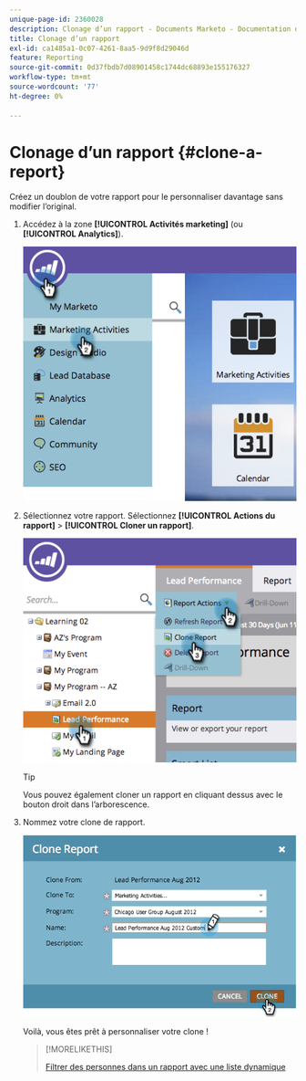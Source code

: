 ```yaml
---
unique-page-id: 2360028
description: Clonage d’un rapport - Documents Marketo - Documentation du produit
title: Clonage d’un rapport
exl-id: ca1485a1-0c07-4261-8aa5-9d9f8d29046d
feature: Reporting
source-git-commit: 0d37fbdb7d08901458c1744dc68893e155176327
workflow-type: tm+mt
source-wordcount: '77'
ht-degree: 0%

---
```


# Clonage d’un rapport {#clone-a-report}

Créez un doublon de votre rapport pour le personnaliser davantage sans modifier l’original.

1. Accédez à la zone **[!UICONTROL Activités marketing]** (ou **[!UICONTROL Analytics]**).

   ![](assets/image2014-9-16-14-3a23-3a46.png)

1. Sélectionnez votre rapport. Sélectionnez **[!UICONTROL Actions du rapport]** > **[!UICONTROL Cloner un rapport]**.

   ![](assets/image2014-9-16-14-3a23-3a53.png)

   >[!TIP]
   >
   >Vous pouvez également cloner un rapport en cliquant dessus avec le bouton droit dans l’arborescence.

1. Nommez votre clone de rapport.

   ![](assets/image2014-9-16-14-3a23-3a57.png)

   Voilà, vous êtes prêt à personnaliser votre clone !

   >[!MORELIKETHIS]
   >
   >[Filtrer des personnes dans un rapport avec une liste dynamique](/help/marketo/product-docs/reporting/basic-reporting/editing-reports/filter-people-in-a-report-with-a-smart-list.md)
